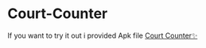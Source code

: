 # Court-Counter
If you want to try it out i provided Apk file [Court Counter✨](https://drive.google.com/file/d/1zMWxkCD3cJQmMkOB2ztQfKMm-h8Y6nde/view?usp=sharing)

